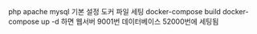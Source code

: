 php apache mysql 기본 설정 도커 파일 세팅
docker-compose build
docker-compose up -d
하면
웹서버 9001번
데이터베이스 52000번에 세팅됨
